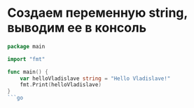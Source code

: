 # Создаем переменную string, выводим ее в консоль
```go
package main

import "fmt"

func main() {
	var helloVladislave string = "Hello Vladislave!"
	fmt.Print(helloVladislave)
}
```go
